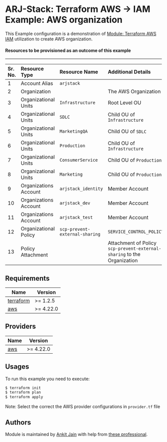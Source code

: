 # ARJ-Stack: Terraform AWS -> IAM Example: AWS organization

This Example configuration is a demonstration of [Module: Terraform AWS IAM](https://github.com/arjstack/terraform-aws-iam) utilization to create AWS organization.

#### Resources to be provisioned as an outcome of this example
---

| Sr. No. | Resource Type | Resource Name | Additional Details |
|:------|:------|:------|:------|
| 1 | Account Alias | `arjstack` |  |
| 2 | Organization |  | The AWS Organization |
| 3 | Organizational Units | `Infrastructure` | Root Level OU |
| 4 | Organizational Units | `SDLC` | Child OU of `Infrastructure` |
| 5 | Organizational Units | `MarketingQA` | Child OU of `SDLC` |
| 6 | Organizational Units | `Production` | Child OU of `Infrastructure` |
| 7 | Organizational Units | `ConsumerService` | Child OU of `Production` |
| 8 | Organizational Units | `Marketing` | Child OU of `Production` |
| 9 | Organizations Account | `arjstack_identity` | Member Account |
| 10 | Organizations Account | `arjstack_dev` | Member Account |
| 11 | Organizations Account | `arjstack_test` | Member Account |
| 12 | Organizational Policy | `scp-prevent-external-sharing` | `SERVICE_CONTROL_POLICY` |
| 13 | Policy Attachment | | Attachment of Policy `scp-prevent-external-sharing` to the Organization |

## Requirements

| Name | Version |
|------|---------|
| <a name="requirement_terraform"></a> [terraform](#requirement\_terraform) | >= 1.2.5 |
| <a name="requirement_aws"></a> [aws](#requirement\_aws) | >= 4.22.0 |

## Providers

| Name | Version |
|------|---------|
| <a name="provider_aws"></a> [aws](#provider\_aws) | >= 4.22.0 |

## Usages

To run this example you need to execute:

```bash
$ terraform init
$ terraform plan
$ terraform apply
```

Note: Select the correct the AWS provider configurations in `provider.tf` file

## Authors

Module is maintained by [Ankit Jain](https://github.com/ankit-jn) with help from [these professional](https://github.com/arjstack/terraform-aws-vpc/graphs/contributors).
